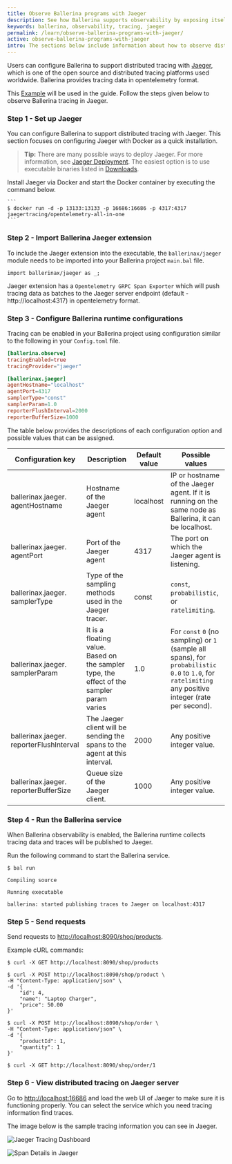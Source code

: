```yaml
---
title: Observe Ballerina programs with Jaeger
description: See how Ballerina supports observability by exposing itself via tracing to Jaeger.
keywords: ballerina, observability, tracing, jaeger
permalink: /learn/observe-ballerina-programs-with-jaeger/
active: observe-ballerina-programs-with-jaeger
intro: The sections below include information about how to observe distributed tracing of Ballerina programs with Jaeger.
---
```


Users can configure Ballerina to support distributed tracing with [Jaeger](https://www.jaegertracing.io/), which is one of the open source and distributed tracing platforms used worldwide. Ballerina provides tracing data in opentelemetry format.

This [Example](<LINK_TO_OVERVIEW_OF_BALLERINA_OBSERVABILITY_PAGE_EXAMPLE_SECTION>) will be used in the guide. Follow the steps given below to observe Ballerina tracing in Jaeger.

### Step 1 - Set up Jaeger

You can configure Ballerina to support distributed tracing with Jaeger. This section focuses on configuring Jaeger with Docker as a quick installation.

>**Tip:** There are many possible ways to deploy Jaeger. For more information, see <a href="https://www.jaegertracing.io/docs/deployment/" target="_blank">Jaeger Deployment</a>.
> The easiest option is to use executable binaries listed in <a href="https://www.jaegertracing.io/download/" target="_blank">Downloads</a>.

Install Jaeger via Docker and start the Docker container by executing the command below.

    ```
    $ docker run -d -p 13133:13133 -p 16686:16686 -p 4317:4317 jaegertracing/opentelemetry-all-in-one
    ```

### Step 2 - Import Ballerina Jaeger extension

To include the Jaeger extension into the executable, the `ballerinax/jaeger` module needs to be imported into your Ballerina project `main.bal` file.

```ballerina
import ballerinax/jaeger as _;
```

Jaeger extension has a `Opentelemetry GRPC Span Exporter` which will push tracing data as batches to the Jaeger server endpoint (default - http://localhost:4317) in opentelemetry format.

### Step 3 - Configure Ballerina runtime configurations

Tracing can be enabled in your Ballerina project using configuration similar to the following in your `Config.toml` file.

```toml
[ballerina.observe]
tracingEnabled=true
tracingProvider="jaeger"

[ballerinax.jaeger]
agentHostname="localhost"
agentPort=4317
samplerType="const"
samplerParam=1.0
reporterFlushInterval=2000
reporterBufferSize=1000
```

The table below provides the descriptions of each configuration option and possible values that can be assigned.

Configuration key | Description | Default value | Possible values 
--- | --- | --- | --- 
ballerinax.jaeger. agentHostname | Hostname of the Jaeger agent | localhost | IP or hostname of the Jaeger agent. If it is running on the same node as Ballerina, it can be localhost. 
ballerinax.jaeger. agentPort | Port of the Jaeger agent | 4317 | The port on which the Jaeger agent is listening.
ballerinax.jaeger. samplerType | Type of the sampling methods used in the Jaeger tracer. | const | `const`, `probabilistic`, or `ratelimiting`.
ballerinax.jaeger. samplerParam | It is a floating value. Based on the sampler type, the effect of the sampler param varies | 1.0 | For `const` `0` (no sampling) or `1` (sample all spans), for `probabilistic` `0.0` to `1.0`, for `ratelimiting` any positive integer (rate per second).
ballerinax.jaeger. reporterFlushInterval | The Jaeger client will be sending the spans to the agent at this interval. | 2000 | Any positive integer value.
ballerinax.jaeger. reporterBufferSize | Queue size of the Jaeger client. | 1000 | Any positive integer value.

### Step 4 - Run the Ballerina service

When Ballerina observability is enabled, the Ballerina runtime collects tracing data and traces will be published to Jaeger.

Run the following command to start the Ballerina service.

```
$ bal run

Compiling source

Running executable

ballerina: started publishing traces to Jaeger on localhost:4317
```

### Step 5 - Send requests
 
Send requests to <http://localhost:8090/shop/products>.

Example cURL commands:

```
$ curl -X GET http://localhost:8090/shop/products
```
```
$ curl -X POST http://localhost:8090/shop/product \
-H "Content-Type: application/json" \
-d '{
    "id": 4, 
    "name": "Laptop Charger", 
    "price": 50.00
}'
```
```
$ curl -X POST http://localhost:8090/shop/order \
-H "Content-Type: application/json" \
-d '{
    "productId": 1, 
    "quantity": 1
}'
```
```
$ curl -X GET http://localhost:8090/shop/order/1
```

### Step 6 - View distributed tracing on Jaeger server

Go to <http://localhost:16686> and load the web UI of Jaeger to make sure it is functioning properly. You can select the service which you need tracing information find traces.

The image below is the sample tracing information you can see in Jaeger.
    
![Jaeger Tracing Dashboard](/learn/images/jaeger-tracing-dashboard.png "Jaeger Tracing Dashboard")

![Span Details in Jaeger](/learn/images/span-details-jaeger.png "Span Details in Jaeger")

